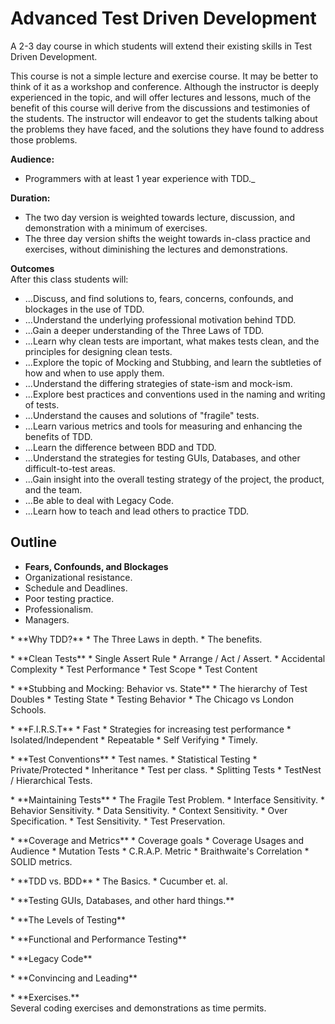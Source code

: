 # Advanced Test Driven Development
A 2-3 day course in which students will extend their existing skills in Test Driven Development.

This course is not a simple lecture and exercise course.  It may be better to
think of it as a workshop and conference.  Although the instructor is deeply
experienced in the topic, and will offer lectures and lessons, much of the benefit of this course
will derive from the discussions and testimonies of the students.  The instructor will endeavor
to get the students talking about the problems they have faced, and the solutions they have found
to address those problems.  

**Audience:** 
* Programmers with at least 1 year experience with TDD._

**Duration:** 
* The two day version is weighted towards lecture, discussion, and demonstration with a minimum of exercises.
* The three day version shifts the weight towards in-class practice and exercises, without diminishing the lectures and demonstrations.

**Outcomes** <br>
After this class students will:
* ...Discuss, and find solutions to, fears, concerns, confounds, and blockages in the use of TDD.
* ...Understand the underlying professional motivation behind TDD.
* ...Gain a deeper understanding of the Three Laws of TDD.
* ...Learn why clean tests are important, what makes tests clean, and the principles for designing clean tests.
* ...Explore the topic of Mocking and Stubbing, and learn the subtleties of how and when to use apply them.
* ...Understand the differing strategies of state-ism and mock-ism.
* ...Explore best practices and  conventions used in the naming and writing of tests.
* ...Understand the causes and solutions of "fragile" tests.
* ...Learn various metrics and tools for measuring and enhancing the benefits of TDD.
* ...Learn the difference between BDD and TDD.
* ...Understand the strategies for testing GUIs, Databases, and other difficult-to-test areas.
* ...Gain insight into the overall testing strategy of the project, the product, and the team.
* ...Be able to deal with Legacy Code.
* ...Learn how to teach and lead others to practice TDD.

## Outline ##
* **Fears, Confounds, and Blockages**
 * Organizational resistance.
 * Schedule and Deadlines.
 * Poor testing practice.
 * Professionalism.
 * Managers.
<p>
* **Why TDD?**
 * The Three Laws in depth.
 * The benefits.
<p>
* **Clean Tests**
 * Single Assert Rule
 * Arrange / Act / Assert.
 * Accidental Complexity
 * Test Performance
 * Test Scope
 * Test Content
<p>
* **Stubbing and Mocking: Behavior vs. State**
 * The hierarchy of Test Doubles
 * Testing State
 * Testing Behavior
 * The Chicago vs London Schools.
<p>
* **F.I.R.S.T**
 * Fast
  * Strategies for increasing test performance
 * Isolated/Independent
 * Repeatable
 * Self Verifying
 * Timely.
<p>
* **Test Conventions**
 * Test names.
 * Statistical Testing
 * Private/Protected
 * Inheritance
 * Test per class.
 * Splitting Tests
 * TestNest / Hierarchical Tests.
<p>
* **Maintaining Tests**
 * The Fragile Test Problem.
 * Interface Sensitivity.
 * Behavior Sensitivity.
 * Data Sensitivity.
 * Context Sensitivity.
 * Over Specification.
 * Test Sensitivity.
 * Test Preservation.
<p>
* **Coverage and Metrics**
 * Coverage goals
 * Coverage Usages and Audience
 * Mutation Tests
 * C.R.A.P. Metric
 * Braithwaite's Correlation
 * SOLID metrics.
<p>
* **TDD vs. BDD**
 * The Basics.
 * Cucumber et. al.
<p>
* **Testing GUIs, Databases, and other hard things.**
<p>
* **The Levels of Testing**
<p>
* **Functional and Performance Testing**
<p>
* **Legacy Code**
<p>
* **Convincing and Leading**
<p>
* **Exercises.** <br>
Several coding exercises and demonstrations as time permits.

 


